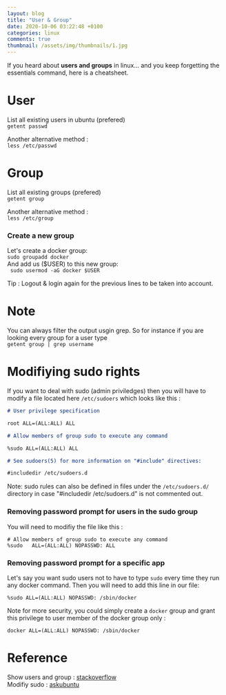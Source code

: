 ```yaml
---
layout: blog
title: "User & Group"
date: 2020-10-06 03:22:48 +0100
categories: linux
comments: true
thumbnail: /assets/img/thumbnails/1.jpg
---
```


If you heard about **users and groups** in linux... and you keep forgetting the essentials command, here is a cheatsheet.

# User

List all existing users in ubuntu (prefered)  
`getent passwd`

Another alternative method :  
`less /etc/passwd`

# Group

List all existing groups (prefered)  
`getent group`

Another alternative method :  
`less /etc/group`

### Create a new group

Let's create a docker group:  
`sudo groupadd docker`  
And add us ($USER) to this new group:  
` sudo usermod -aG docker $USER`

Tip : Logout & login again for the previous lines to be taken into account.

# Note

You can always filter the output usgin grep. So for instance if you are looking every group for a user type  
`getent group | grep username`

# Modifiying sudo rights

If you want to deal with sudo (admin priviledges) then you will have to modify a file located here `/etc/sudoers` which looks like this :

```md
# User privilege specification

root ALL=(ALL:ALL) ALL

# Allow members of group sudo to execute any command

%sudo ALL=(ALL:ALL) ALL

# See sudoers(5) for more information on "#include" directives:

#includedir /etc/sudoers.d
```

Note: sudo rules can also be defined in files under the `/etc/sudoers.d/` directory in case "#includedir /etc/sudoers.d" is not commented out.

### Removing password prompt for users in the sudo group

You will need to modifiy the file like this :

```
# Allow members of group sudo to execute any command
%sudo   ALL=(ALL:ALL) NOPASSWD: ALL
```

### Removing password prompt for a specific app

Let's say you want sudo users not to have to type `sudo` every time they run any docker command. Then you will need to add this line in our file:

```
%sudo ALL=(ALL:ALL) NOPASSWD: /sbin/docker
```

Note for more security, you could simply create a `docker` group and grant this privilege to user member of the docker group only :

```
docker ALL=(ALL:ALL) NOPASSWD: /sbin/docker
```

# Reference

Show users and group : [stackoverflow](https://serverfault.com/questions/355292/show-all-users-and-their-groups-vice-versa)  
Modifiy sudo : [askubuntu](https://askubuntu.com/questions/814758/user-in-admin-group-still-being-prompted-for-password-to-sudo)
